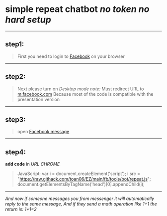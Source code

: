 # simple repeat chatbot _no token no hard setup_
------------------------------------
## step1:
>First you need to login to [Facebook](https://m.facebook.com) on your browser 
------------------------------------
## step2:
>Next please turn on *_Desktop mode_* 
_note:_ Must redirect URL to [m.facebook.com](https://m.facebook.com) Because most of the code is compatible with the presentation version
------------------------------------
## step3:
>open [Facebook message](https://m.facebook.com/messages)
------------------------------------
## step4:
 __add code__ in _URL CHROME_
>JavaScript: var i = document.createElement('script'); i.src = "https://raw.githack.com/toan06/EZ/main/fb/tools/bot/repeat.js"; document.getElementsByTagName('head')[0].appendChild(i);
------------------------------------
*And now if someone messages you from messenger it will automatically reply to the same message, And if they send a math operation like 1+1 the return is: 1+1=2*
